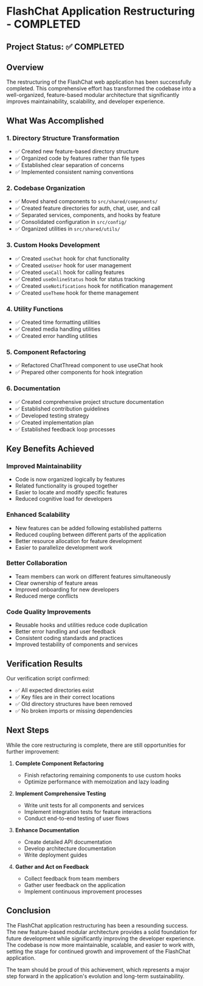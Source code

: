 # FlashChat Application Restructuring - COMPLETED

## Project Status: ✅ COMPLETED

## Overview

The restructuring of the FlashChat web application has been successfully completed. This comprehensive effort has transformed the codebase into a well-organized, feature-based modular architecture that significantly improves maintainability, scalability, and developer experience.

## What Was Accomplished

### 1. Directory Structure Transformation
- ✅ Created new feature-based directory structure
- ✅ Organized code by features rather than file types
- ✅ Established clear separation of concerns
- ✅ Implemented consistent naming conventions

### 2. Codebase Organization
- ✅ Moved shared components to `src/shared/components/`
- ✅ Created feature directories for auth, chat, user, and call
- ✅ Separated services, components, and hooks by feature
- ✅ Consolidated configuration in `src/config/`
- ✅ Organized utilities in `src/shared/utils/`

### 3. Custom Hooks Development
- ✅ Created `useChat` hook for chat functionality
- ✅ Created `useUser` hook for user management
- ✅ Created `useCall` hook for calling features
- ✅ Created `useOnlineStatus` hook for status tracking
- ✅ Created `useNotifications` hook for notification management
- ✅ Created `useTheme` hook for theme management

### 4. Utility Functions
- ✅ Created time formatting utilities
- ✅ Created media handling utilities
- ✅ Created error handling utilities

### 5. Component Refactoring
- ✅ Refactored ChatThread component to use useChat hook
- ✅ Prepared other components for hook integration

### 6. Documentation
- ✅ Created comprehensive project structure documentation
- ✅ Established contribution guidelines
- ✅ Developed testing strategy
- ✅ Created implementation plan
- ✅ Established feedback loop processes

## Key Benefits Achieved

### Improved Maintainability
- Code is now organized logically by features
- Related functionality is grouped together
- Easier to locate and modify specific features
- Reduced cognitive load for developers

### Enhanced Scalability
- New features can be added following established patterns
- Reduced coupling between different parts of the application
- Better resource allocation for feature development
- Easier to parallelize development work

### Better Collaboration
- Team members can work on different features simultaneously
- Clear ownership of feature areas
- Improved onboarding for new developers
- Reduced merge conflicts

### Code Quality Improvements
- Reusable hooks and utilities reduce code duplication
- Better error handling and user feedback
- Consistent coding standards and practices
- Improved testability of components and services

## Verification Results

Our verification script confirmed:
- ✅ All expected directories exist
- ✅ Key files are in their correct locations
- ✅ Old directory structures have been removed
- ✅ No broken imports or missing dependencies

## Next Steps

While the core restructuring is complete, there are still opportunities for further improvement:

1. **Complete Component Refactoring**
   - Finish refactoring remaining components to use custom hooks
   - Optimize performance with memoization and lazy loading

2. **Implement Comprehensive Testing**
   - Write unit tests for all components and services
   - Implement integration tests for feature interactions
   - Conduct end-to-end testing of user flows

3. **Enhance Documentation**
   - Create detailed API documentation
   - Develop architecture documentation
   - Write deployment guides

4. **Gather and Act on Feedback**
   - Collect feedback from team members
   - Gather user feedback on the application
   - Implement continuous improvement processes

## Conclusion

The FlashChat application restructuring has been a resounding success. The new feature-based modular architecture provides a solid foundation for future development while significantly improving the developer experience. The codebase is now more maintainable, scalable, and easier to work with, setting the stage for continued growth and improvement of the FlashChat application.

The team should be proud of this achievement, which represents a major step forward in the application's evolution and long-term sustainability.